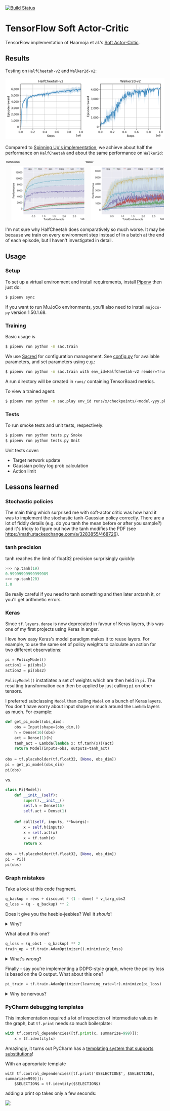 [![Build Status](https://travis-ci.com/mrahtz/tf-sac.svg?branch=master)](https://travis-ci.com/mrahtz/tf-sac)

# TensorFlow Soft Actor-Critic

TensorFlow implementation of Haarnoja et al.'s [Soft Actor-Critic](https://arxiv.org/abs/1801.01290).

## Results

Testing on `HalfCheetah-v2` and `Walker2d-v2`:

![](images/results.png)

Compared to
[Spinning Up's implementation](https://spinningup.openai.com/en/latest/spinningup/bench.html),
we achieve about half the performance on `HalfCheetah` and about the same performance
on `Walker2d`:

![](images/spinup_results.png)

I'm not sure why HalfCheetah does comparatively so much worse. It may be because
we train on every environment step instead of in a batch at the end of each episode,
but I haven't investigated in detail.

## Usage

### Setup

To set up a virtual environment and install requirements, install [Pipenv](https://github.com/pypa/pipenv) then just do:

```bash
$ pipenv sync
```

If you want to run MuJoCo environments, you'll also need to install `mujoco-py` version 1.50.1.68.

### Training

Basic usage is

```bash
$ pipenv run python -m sac.train
```

We use [Sacred](https://github.com/IDSIA/sacred) for configuration management.
See [config.py](sac/config.py) for available parameters, and set parameters using e.g.:

```bash
$ pipenv run python -m sac.train with env_id=HalfCheetah-v2 render=True
```

A run directory will be created in `runs/` containing TensorBoard metrics.

To view a trained agent:

```bash
$ pipenv run python -m sac.play env_id runs/x/checkpoints/<model-yyy.pkl
```

### Tests

To run smoke tests and unit tests, respectively:

```bash
$ pipenv run python tests.py Smoke
$ pipenv run python tests.py Unit
```

Unit tests cover:
*   Target network update
*   Gaussian policy log prob calculation
*   Action limit


## Lessons learned

### Stochastic policies

The main thing which surprised me with soft-actor critic was how hard it was to
implement the stochastic tanh-Gaussian policy correctly. There are a lot of fiddly
details (e.g. do you tanh the mean before or after you sample?) and it's tricky
to figure out how the tanh modifies the PDF (see <https://math.stackexchange.com/a/3283855/468726>).

### tanh precision

tanh reaches the limit of float32 precision surprisingly quickly:

```python
>>> np.tanh(19)
0.99999999999999989
>>> np.tanh(20)
1.0
```

Be really careful if you need to tanh something and then later arctanh it,
or you'll get arithmetic errors.

### Keras

Since `tf.layers.dense` is now deprecated in favour of Keras layers,
this was one of my first projects using Keras in anger.

I love how easy Keras's model paradigm makes it to reuse layers.
For example, to use the same set of policy weights to calculate
an action for two different observations:

```python
pi = PolicyModel()
action1 = pi(obs1)
action2 = pi(obs2)
```

`PolicyModel()` instatiates a set of weights which are then held in `pi`.
The resulting transformation can then be applied by just calling
`pi` on other tensors.

I preferred subclassing `Model` than calling `Model` on a bunch of Keras layers.
You don't have worry about input shape or much around the `Lambda` layers as much. For example:

```python
def get_pi_model(obs_dim):
    obs = Input(shape=(obs_dim,))
    h = Dense(16)(obs)
    act = Dense(1)(h)
    tanh_act = Lambda(lambda x: tf.tanh(x))(act)
    return Model(inputs=obs, outputs=tanh_act)

obs = tf.placeholder(tf.float32, [None, obs_dim])
pi = get_pi_model(obs_dim)
pi(obs)
```

vs.

```python
class Pi(Model):
    def __init__(self):
        super().__init__()
        self.h = Dense(16)
        self.act = Dense(1)

    def call(self, inputs, **kwargs):
        x = self.h(inputs)
        x = self.act(x)
        x = tf.tanh(x)
        return x

obs = tf.placeholder(tf.float32, [None, obs_dim])
pi = Pi()
pi(obs)
```

### Graph mistakes

Take a look at this code fragment.

```python
q_backup = rews + discount * (1 - done) * v_targ_obs2
q_loss = (q - q_backup) ** 2
```

Does it give you the heebie-jeebies? Well it _should_!

<details>
<summary>Why?</summary>
Don't forget to `tf.stop_gradient` your Bellman backups!
</details>

What about this one?

```python
q_loss = (q_obs1 - q_backup) ** 2
train_op = tf.train.AdamOptimizer().minimize(q_loss)
```

<details>
<summary>What's wrong?</summary>
Don't forget to `tf.reduce_mean` your losses!
</details>

Finally - say you're implementing a DDPG-style graph, where the policy loss
is based on the Q output. What about this one?

```python
pi_train = tf.train.AdamOptimizer(learning_rate=lr).minimize(pi_loss)
```

<details>
<summary>Why be nervous?</summary>
Your optimizer will try and modify Q parameters, too! Don't forget to limit optimizers to only the variables you care about!
</details>

### PyCharm debugging templates

This implementation required a lot of inspection of intermediate values in the graph,
but `tf.print` needs so much boilerplate:

```python
with tf.control_dependencies([tf.print(x, summarize=999)]):
    x = tf.identity(x)
```

Amazingly, it turns out PyCharm has a
[templating system that supports substitutions](https://www.jetbrains.com/help/pycharm/using-live-templates.html)!

With an appropriate template
```text
with tf.control_dependencies([tf.print('$SELECTION$', $SELECTION$, summarize=999)]):
    $SELECTION$ = tf.identity($SELECTION$)
```
adding a print op takes only a few seconds:

![](images/templates.gif)
